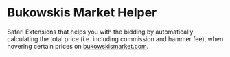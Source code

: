 # Bukowskis Market Helper

Safari Extensions that helps you with the bidding by automatically calculating the total price (i.e. including commission and hammer fee), when hovering certain prices on [bukowskismarket.com](http://www.bukowskismarket.com).
